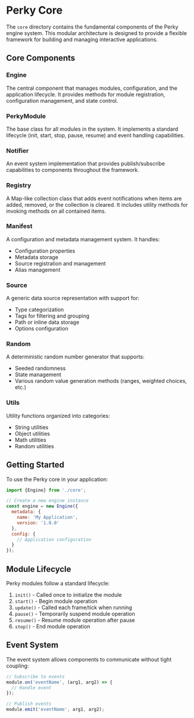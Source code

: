 # Perky Core

The `core` directory contains the fundamental components of the Perky engine system. This modular architecture is designed to provide a flexible framework for building and managing interactive applications.

## Core Components

### Engine
The central component that manages modules, configuration, and the application lifecycle. It provides methods for module registration, configuration management, and state control.

### PerkyModule
The base class for all modules in the system. It implements a standard lifecycle (init, start, stop, pause, resume) and event handling capabilities.

### Notifier
An event system implementation that provides publish/subscribe capabilities to components throughout the framework.

### Registry
A Map-like collection class that adds event notifications when items are added, removed, or the collection is cleared. It includes utility methods for invoking methods on all contained items.

### Manifest
A configuration and metadata management system. It handles:
- Configuration properties
- Metadata storage
- Source registration and management
- Alias management

### Source
A generic data source representation with support for:
- Type categorization
- Tags for filtering and grouping
- Path or inline data storage
- Options configuration

### Random
A deterministic random number generator that supports:
- Seeded randomness
- State management
- Various random value generation methods (ranges, weighted choices, etc.)

### Utils
Utility functions organized into categories:
- String utilities
- Object utilities
- Math utilities
- Random utilities

## Getting Started

To use the Perky core in your application:

```javascript
import {Engine} from './core';

// Create a new engine instance
const engine = new Engine({
  metadata: {
    name: 'My Application',
    version: '1.0.0'
  },
  config: {
    // Application configuration
  }
});
```

## Module Lifecycle

Perky modules follow a standard lifecycle:

1. `init()` - Called once to initialize the module
2. `start()` - Begin module operation
3. `update()` - Called each frame/tick when running
4. `pause()` - Temporarily suspend module operation
5. `resume()` - Resume module operation after pause
6. `stop()` - End module operation

## Event System

The event system allows components to communicate without tight coupling:

```javascript
// Subscribe to events
module.on('eventName', (arg1, arg2) => {
  // Handle event
});

// Publish events
module.emit('eventName', arg1, arg2);
```
